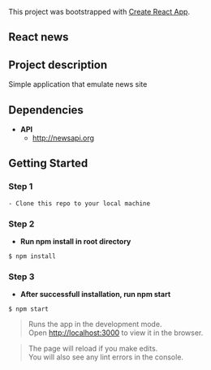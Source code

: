 This project was bootstrapped with [Create React App](https://github.com/facebook/create-react-app).

## React news

## Project description

Simple application that emulate news site

## Dependencies 

- **API** 
	- http://newsapi.org

## Getting Started

### Step 1

    - Clone this repo to your local machine
    
### Step 2

- **Run <b>npm install</b> in root directory** 

```shell
$ npm install
```

### Step 3

- **After successfull installation, run <b>npm start</b>** 

```shell
$ npm start
```

>Runs the app in the development mode.<br />
>Open [http://localhost:3000](http://localhost:3000) to view it in the browser.

>The page will reload if you make edits.<br />
>You will also see any lint errors in the console.
